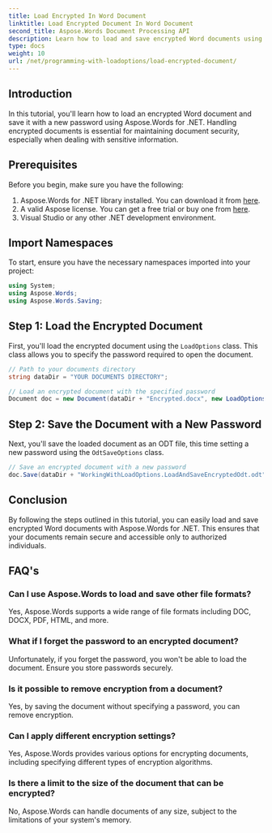 ```yaml
---
title: Load Encrypted In Word Document
linktitle: Load Encrypted Document In Word Document
second_title: Aspose.Words Document Processing API
description: Learn how to load and save encrypted Word documents using Aspose.Words for .NET. Secure your documents with new passwords easily. Step-by-step guide included.
type: docs
weight: 10
url: /net/programming-with-loadoptions/load-encrypted-document/
---
```

## Introduction

In this tutorial, you'll learn how to load an encrypted Word document and save it with a new password using Aspose.Words for .NET. Handling encrypted documents is essential for maintaining document security, especially when dealing with sensitive information.

## Prerequisites

Before you begin, make sure you have the following:

1. Aspose.Words for .NET library installed. You can download it from [here](https://downloads.aspose.com/words/net).
2. A valid Aspose license. You can get a free trial or buy one from [here](https://purchase.aspose.com/buy).
3. Visual Studio or any other .NET development environment.

## Import Namespaces

To start, ensure you have the necessary namespaces imported into your project:

```csharp
using System;
using Aspose.Words;
using Aspose.Words.Saving;
```

## Step 1: Load the Encrypted Document

First, you'll load the encrypted document using the `LoadOptions` class. This class allows you to specify the password required to open the document.

```csharp
// Path to your documents directory
string dataDir = "YOUR DOCUMENTS DIRECTORY";

// Load an encrypted document with the specified password
Document doc = new Document(dataDir + "Encrypted.docx", new LoadOptions("password"));
```

## Step 2: Save the Document with a New Password

Next, you'll save the loaded document as an ODT file, this time setting a new password using the `OdtSaveOptions` class.

```csharp
// Save an encrypted document with a new password
doc.Save(dataDir + "WorkingWithLoadOptions.LoadAndSaveEncryptedOdt.odt", new OdtSaveOptions("newpassword"));
```

## Conclusion

By following the steps outlined in this tutorial, you can easily load and save encrypted Word documents with Aspose.Words for .NET. This ensures that your documents remain secure and accessible only to authorized individuals.

## FAQ's

### Can I use Aspose.Words to load and save other file formats?
Yes, Aspose.Words supports a wide range of file formats including DOC, DOCX, PDF, HTML, and more.

### What if I forget the password to an encrypted document?
Unfortunately, if you forget the password, you won't be able to load the document. Ensure you store passwords securely.

### Is it possible to remove encryption from a document?
Yes, by saving the document without specifying a password, you can remove encryption.

### Can I apply different encryption settings?
Yes, Aspose.Words provides various options for encrypting documents, including specifying different types of encryption algorithms.

### Is there a limit to the size of the document that can be encrypted?
No, Aspose.Words can handle documents of any size, subject to the limitations of your system's memory.

